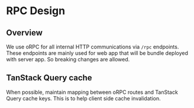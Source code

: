 # RPC Design

## Overview

We use oRPC for all internal HTTP communications via `/rpc` endpoints.
These endpoints are mainly used for web app that will be bundle deployed with server app. So breaking changes are allowed.

## TanStack Query cache

When possible, maintain mapping between oRPC routes and TanStack Query cache keys. This is to help client side cache invalidation.
